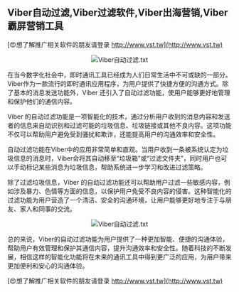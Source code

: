 ## **Viber自动过滤,Viber过滤软件,Viber出海营销,Viber霸屏营销工具**

[😍想了解推广相关软件的朋友请登录 http://www.vst.tw](http://www.vst.tw)

 <center><img src="https://vst.tw/MP4/tuiguang/png/8.png" alt="Viber自动过滤.txt"></center>

在当今数字化社会中，即时通讯工具已经成为人们日常生活中不可或缺的一部分。Viber作为一款流行的即时通讯应用程序，为用户提供了快捷方便的沟通方式。除了基本的消息发送功能外，Viber 还引入了自动过滤功能，使用户能够更好地管理和保护他们的通信内容。

Viber 的自动过滤功能是一项智能化的技术，通过分析用户收到的消息内容和发送者的信息来自动识别和过滤可能的垃圾信息、垃圾链接或其他不良内容。这项功能不仅可以帮助用户避免受到骚扰和欺诈，还能提高用户的沟通效率和安全性。

自动过滤功能在Viber中的应用非常简单和直观。当用户收到一条被系统认定为垃圾信息的消息时，Viber会将其自动移至“垃圾箱”或“过滤文件夹”，同时用户也可以手动标记某些消息为垃圾信息，帮助系统进一步学习和改进过滤策略。

除了过滤垃圾信息，Viber 的自动过滤功能还可以帮助用户过滤一些敏感内容，例如涉及暴力、色情等方面的信息，以保护用户免受不良内容的侵害。这种智能化的过滤功能为用户营造了一个清洁、安全的沟通环境，让用户能够更好地专注于与朋友、家人和同事的交流。

 <center><img src="https://vst.tw/MP4/tuiguang/png/7.png" alt="Viber自动过滤.txt"></center>

总的来说，Viber的自动过滤功能为用户提供了一种更加智能、便捷的沟通体验，帮助用户有效管理和保护其通信内容，提升沟通效率和安全性。随着科技的不断发展，相信这样的智能化功能将在未来的通讯工具中得到更广泛的应用，为用户带来更加便利和安心的沟通体验。

[😍想了解推广相关软件的朋友请登录 http://www.vst.tw](http://www.vst.tw)



